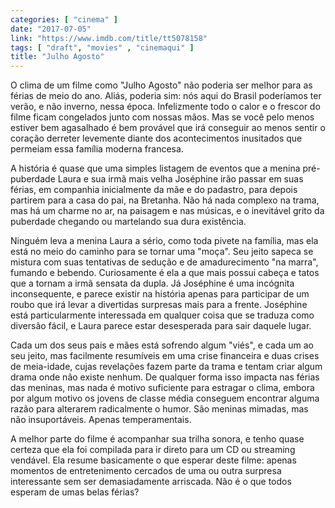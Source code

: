 ```yaml
---
categories: [ "cinema" ]
date: "2017-07-05"
link: "https://www.imdb.com/title/tt5078158"
tags: [ "draft", "movies" , "cinemaqui" ]
title: "Julho Agosto"
---
```

O clima de um filme como "Julho Agosto" não poderia ser melhor para as férias de meio do ano. Aliás, poderia sim: nós aqui do Brasil poderíamos ter verão, e não inverno, nessa época. Infelizmente todo o calor e o frescor do filme ficam congelados junto com nossas mãos. Mas se você pelo menos estiver bem agasalhado é bem provável que irá conseguir ao menos sentir o coração derreter levemente diante dos acontecimentos inusitados que permeiam essa família moderna francesa.

A história é quase que uma simples listagem de eventos que a menina pré-puberdade Laura e sua irmã mais velha Joséphine irão passar em suas férias, em companhia inicialmente da mãe e do padastro, para depois partirem para a casa do pai, na Bretanha. Não há nada complexo na trama, mas há um charme no ar, na paisagem e nas músicas, e o inevitável grito da puberdade chegando ou martelando sua dura existência.

Ninguém leva a menina Laura a sério, como toda pivete na família, mas ela está no meio do caminho para se tornar uma "moça". Seu jeito sapeca se mistura com suas tentativas de sedução e de amadurecimento "na marra", fumando e bebendo. Curiosamente é ela a que mais possui cabeça e tatos que a tornam a irmã sensata da dupla. Já Joséphine é uma incógnita inconsequente, e parece existir na história apenas para participar de um roubo que irá levar a divertidas surpresas mais para a frente. Joséphine está particularmente interessada em qualquer coisa que se traduza como diversão fácil, e Laura parece estar desesperada para sair daquele lugar.

Cada um dos seus pais e mães está sofrendo algum "viés", e cada um ao seu jeito, mas facilmente resumíveis em uma crise financeira e duas crises de meia-idade, cujas revelações fazem parte da trama e tentam criar algum drama onde não existe nenhum. De qualquer forma isso impacta nas férias das meninas, mas nada é motivo suficiente para estragar o clima, embora por algum motivo os jovens de classe média conseguem encontrar alguma razão para alterarem radicalmente o humor. São meninas mimadas, mas não insuportáveis. Apenas temperamentais.

A melhor parte do filme é acompanhar sua trilha sonora, e tenho quase certeza que ela foi compilada para ir direto para um CD ou streaming vendável. Ela resume basicamente o que esperar deste filme: apenas momentos de entretenimento cercados de uma ou outra surpresa interessante sem ser demasiadamente arriscada. Não é o que todos esperam de umas belas férias?
